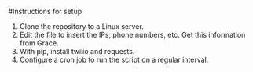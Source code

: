 #Instructions for setup
1. Clone the repository to a Linux server.
2. Edit the file to insert the IPs, phone numbers, etc. Get this information from Grace.
3. With pip, install twilio and requests.
4. Configure a cron job to run the script on a regular interval.
